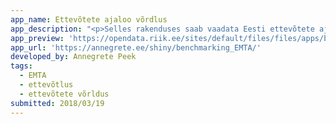 ```yaml
---
app_name: Ettevõtete ajaloo võrdlus
app_description: "<p>Selles rakenduses saab vaadata Eesti ettevõtete ajalugu. Põhineb EMTA avaldatud <a href=\"http://www.emta.ee/et/kontaktid-ja-ametist/maksulaekumine-statistika/tasutud-maksud-kaive-ja-tootajate-arv\" rel=\"nofollow\">kvartaalsetel andmetel.</a>\_Andmed on alates 2017. aasta algusest.</p>\n<p>In this app you can compare Estonian companies based on\_historical data. This is based on Tax and Customs Board\_<a href=\"https://www.emta.ee/et/kontaktid-ja-ametist/maksulaekumine-statistika/tasutud-maksud-kaive-ja-tootajate-arv\" rel=\"nofollow\">data</a>. Data starts from 2017.\_</p>\n"
app_preview: 'https://opendata.riik.ee/sites/default/files/files/apps/benchmarking_EMTA.png'
app_url: 'https://annegrete.ee/shiny/benchmarking_EMTA/'
developed_by: Annegrete Peek
tags:
  - EMTA
  - ettevõtlus
  - ettevõtete võrldus
submitted: 2018/03/19
---
```

